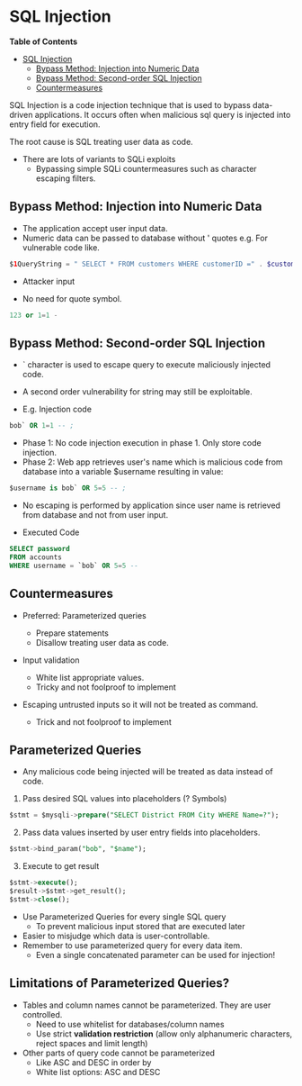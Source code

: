 # SQL Injection

<!-- markdown-toc start - Don't edit this section. Run M-x markdown-toc-refresh-toc -->
**Table of Contents**

- [SQL Injection](#sql-injection)
    - [Bypass Method: Injection into Numeric Data](#bypass-method-injection-into-numeric-data)
    - [Bypass Method: Second-order SQL Injection](#bypass-method-second-order-sql-injection)
    - [Countermeasures](#countermeasures)

<!-- markdown-toc end -->


SQL Injection is a code injection technique that is used to bypass data-driven applications. It occurs often when malicious sql query is injected into entry field for execution.

The root cause is SQL treating user data as code.

* There are lots of variants to SQLi exploits
    * Bypassing simple SQLi countermeasures such as character escaping filters.


## Bypass Method: Injection into Numeric Data
* The application accept user input data.
* Numeric data can be passed to database without ' quotes e.g. For vulnerable code like.

```php
$1QueryString = " SELECT * FROM customers WHERE customerID =" . $customerID;
```
* Attacker input 

* No need for quote symbol.
```SQL
123 or 1=1 -
```

## Bypass Method: Second-order SQL Injection

* ` character is used to escape query to execute maliciously injected code.
* A second order vulnerability for string may still be exploitable.

* E.g. Injection code
```sql
bob` OR 1=1 -- ;
```

* Phase 1: No code injection execution in phase 1. Only store code injection. 
* Phase 2: Web app retrieves user's name which is malicious code from database into a variable $username resulting in value:
```sql
$username is bob` OR 5=5 -- ;
```
* No escaping is performed by application since user name is retrieved from database and not from user input.

* Executed Code
```sql
SELECT password 
FROM accounts 
WHERE username = `bob` OR 5=5 --
```

## Countermeasures
* Preferred: Parameterized queries
  * Prepare statements
  * Disallow treating user data as code.
  
* Input validation
  * White list appropriate values.
  * Tricky and not foolproof to implement
* Escaping untrusted inputs so it will not be treated as command.
  * Trick and not foolproof to implement
  

## Parameterized Queries
* Any malicious code being injected will be treated as data instead of code.

1. Pass desired SQL values into placeholders (? Symbols)
```sql
$stmt = $mysqli->prepare("SELECT District FROM City WHERE Name=?");
```

2. Pass data values inserted by user entry fields into placeholders.
```sql
$stmt->bind_param("bob", "$name");
```

3. Execute to get result
```sql
$stmt->execute();
$result->$stmt->get_result();
$stmt->close();
```

* Use Parameterized Queries for every single SQL query
  * To prevent malicious input stored that are executed later
* Easier to misjudge which data is user-controllable.
* Remember to use parameterized query for every data item.
  * Even a single concatenated parameter can be used for injection!
  
  
## Limitations of Parameterized Queries?
* Tables and column names cannot be parameterized. They are user controlled.
  * Need to use whitelist for databases/column names
  * Use strict **validation restriction** (allow only alphanumeric characters, reject spaces and limit length)
* Other parts of query code cannot be parameterized
  * Like ASC and DESC in order by
  * White list options: ASC and DESC
